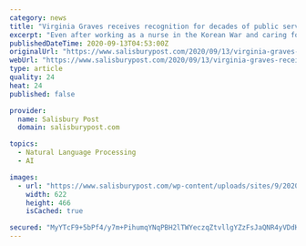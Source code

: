 ```yaml
---
category: news
title: "Virginia Graves receives recognition for decades of public service"
excerpt: "Even after working as a nurse in the Korean War and caring for patients in the W.G. Bill “Hefner” VA Medical Center for decades, Virginia Graves wasn’t done serving people. That’s why she was excited to join the Nursing Home Advisory Committee,"
publishedDateTime: 2020-09-13T04:53:00Z
originalUrl: "https://www.salisburypost.com/2020/09/13/virginia-graves-receives-recognition-for-decades-of-public-service/"
webUrl: "https://www.salisburypost.com/2020/09/13/virginia-graves-receives-recognition-for-decades-of-public-service/"
type: article
quality: 24
heat: 24
published: false

provider:
  name: Salisbury Post
  domain: salisburypost.com

topics:
  - Natural Language Processing
  - AI

images:
  - url: "https://www.salisburypost.com/wp-content/uploads/sites/9/2020/09/0913-Graves1.jpg"
    width: 622
    height: 466
    isCached: true

secured: "MyYTcF9+5bPf4/y7m+PihumqYNqPBH2lTWYeczqZtvllgYZzFsJaQNR4yVDdKRh8ANGA0v10tf9Rqn9CWSG74chAdZ83P0Was60p8GL8ZcAUur36nN57TkQlA8MZSC/vofEkcge6kvDeuG+Z5Za5gQQpY+TvgsRKXy8E5vxxbfotAP+H9TZF3rqLYR3rYjmTLbFsSeyHFC9RovvRcq+u7NNldfE7SvWIYJJGgpK2W08nee/+HHRHWP41oUsrkQLtnguOxS+ZzQNhpYIgT/wLgHiyMV/i2wHj4FcIqpaywf2A+IkGRjmJPdhTKTJmfw/kWCBJVe/Pg20LGLF6/gkpAoci5v1QH9BhjdNSku3hUS4=;saeSN+tA2rJnI8+fmr/1/Q=="
---
```


